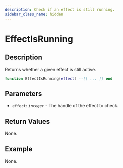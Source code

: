 ```yaml
---
description: Check if an effect is still running.
sidebar_class_name: hidden
---
```


# EffectIsRunning

## Description

Returns whether a given effect is still active.

```lua
function EffectIsRunning(effect) --[[ ... ]] end
```

## Parameters

- `effect`: _`integer`_ - The handle of the effect to check.

## Return Values

None.

## Example

None.

